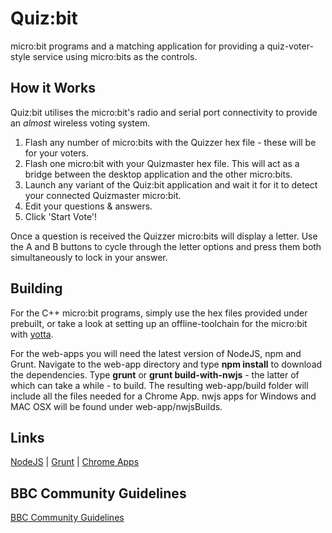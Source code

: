 # Quiz:bit

micro:bit programs and a matching application for providing a quiz-voter-style service using micro:bits as the controls.

## How it Works

Quiz:bit utilises the micro:bit's radio and serial port connectivity to provide an *almost* wireless voting system.

  1. Flash any number of micro:bits with the Quizzer hex file - these will be for your voters.
  2. Flash one micro:bit with your Quizmaster hex file. This will act as a bridge between the desktop application and the other micro:bits.
  3. Launch any variant of the Quiz:bit application and wait it for it to detect your connected Quizmaster micro:bit.
  4. Edit your questions & answers.
  5. Click 'Start Vote'!

  Once a question is received the Quizzer micro:bits will display a letter. Use the A and B buttons to cycle through the letter options and press them both simultaneously to lock in your answer.

## Building

For the C++ micro:bit programs, simply use the hex files provided under prebuilt, or take a look at setting up an offline-toolchain for the micro:bit with [yotta](http://lancaster-university.github.io/microbit-docs/offline-toolchains/#yotta).

For the web-apps you will need the latest version of NodeJS, npm and Grunt.
Navigate to the web-app directory and type **npm install** to download the dependencies. Type **grunt** or **grunt build-with-nwjs** - the latter of which can take a while - to build. The resulting web-app/build folder will include all the files needed for a Chrome App. nwjs apps for Windows and MAC OSX will be found under web-app/nwjsBuilds.

## Links

[NodeJS](https://nodejs.org/en/download/) | [Grunt](http://gruntjs.com) | [Chrome Apps](https://developer.chrome.com/apps/app_codelab_basics#developer-mode)

## BBC Community Guidelines

[BBC Community Guidelines](https://www.microbit.co.uk/help#sect_cg)
